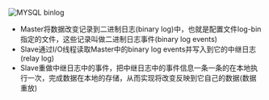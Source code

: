 ![MYSQL binlog](../images/mysqlbinlog.jpg)

- Master将数据改变记录到二进制日志(binary log)中，也就是配置文件log-bin指定的文件，这些记录叫做二进制日志事件(binary log events)
- Slave通过I/O线程读取Master中的binary log events并写入到它的中继日志(relay log)
- Slave重做中继日志中的事件，把中继日志中的事件信息一条一条的在本地执行一次，完成数据在本地的存储，从而实现将改变反映到它自己的数据(数据重放)
